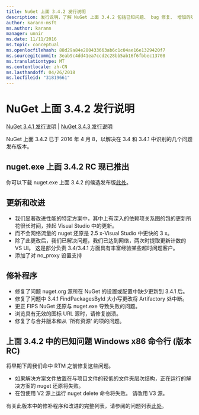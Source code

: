 ```yaml
---
title: NuGet 上面 3.4.2 发行说明
description: 发行说明，了解 NuGet 上面 3.4.2 包括已知问题、 bug 修复、 增加的功能，以及 DCRs。
author: karann-msft
ms.author: karann
manager: unnir
ms.date: 11/11/2016
ms.topic: conceptual
ms.openlocfilehash: 88d29a84e280433663ab6c1c04ae16e1329420f7
ms.sourcegitcommit: 3eab9c4dd41ea7ccd2c28bb5ab16f6fbbec13708
ms.translationtype: MT
ms.contentlocale: zh-CN
ms.lasthandoff: 04/26/2018
ms.locfileid: "31819661"
---
```

# <a name="nuget-342-release-notes"></a>NuGet 上面 3.4.2 发行说明

[NuGet 3.4.1 发行说明](../release-notes/nuget-3.4.1.md) | [NuGet 3.4.3 发行说明](../release-notes/nuget-3.4.3.md)

NuGet 上面 3.4.2 已于 2016 年 4 月 8，以解决在 3.4 和 3.4.1 中识别的几个问题发布版本。

## <a name="nugetexe-342-rc-is-now-available"></a>nuget.exe 上面 3.4.2 RC 现已推出

你可以下载 nuget.exe 上面 3.4.2 的候选发布版[此处](https://dist.nuget.org/index.html)。

## <a name="updates-and-improvements"></a>更新和改进

* 我们显著改进性能的特定方案中，其中上有深入的依赖项关系图的包的更新所花很长时间，挂起 Visual Studio 中的更新。
* 而不会网络流量的 nuget 还原是 2.5 x-Visual Studio 中更快的 3 x。
* 除了此更改后，我们已解决问题，我们已达到网络，两次时提取更新计数的 VS UI。 这是部分负责 3.4/3.4.1 方面具有丰富经验某些超时问题客户。
* 添加了对 no_proxy 设置支持

## <a name="fixes"></a>修补程序

* 修复了问题 nuget.org 源所在 NuGet 的设置或配置中缺少更新到 3.4.1 后。
* 修复了问题中 3.4.1 FindPackagesById 大小写更改将 Artifactory 处中断。
* 更正 FIPS NuGet 还原与 nuget.exe 导致失败的问题。
* 浏览具有无效的图标 URL 源时，请修复崩溃。
* 修复了与合并版本和从 '所有资源' 的项的问题。

## <a name="known-issues-in-342-windows-x86-commandline-rc"></a>上面 3.4.2 中的已知问题 Windows x86 命令行 (版本 RC)

将早期下周我们命中 RTM 之前修复这些问题。

*  如果解决方案文件放置在与项目文件的较低的文件夹层次结构，正在运行的解决方案的 nuget 还原将失败。
*  在包使用 V2 源上运行 nuget delete 命令将失败。 请改用 V3 源。


有关此版本中的修补程序和改进的完整列表，请参阅的问题列表[此处](https://github.com/NuGet/Home/issues?utf8=%E2%9C%93&q=is%3Aissue+milestone%3A3.4.2++is%3Aclosed+)。